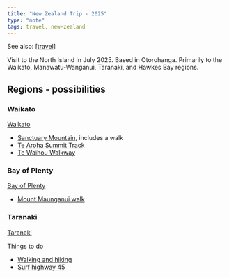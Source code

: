 ```yaml
---
title: "New Zealand Trip - 2025"
type: "note"
tags: travel, new-zealand
---
```


See also: [[travel]]

Visit to the North Island in July 2025. Based in Otorohanga. Primarily to the Waikato, Manawatu-Wanganui, Taranaki, and Hawkes Bay regions.

## Regions - possibilities

### Waikato

[Waikato](https://www.newzealand.com/au/waikato/)

- [Sanctuary Mountain](https://www.newzealand.com/nz/plan/business/sanctuary-mountain-maungatautari/), includes a walk
- [Te Aroha Summit Track](https://www.newzealand.com/au/feature/te-aroha-mountain-track/)
- [Te Waihou Walkway](https://www.newzealand.com/au/feature/te-waihou-walkway/)

### Bay of Plenty

[Bay of Plenty](https://www.newzealand.com/au/bay-of-plenty/)

- [Mount Maunganui walk](https://www.bayofplentynz.com/experiences/outdoor-adventures/tracks-and-trails/tracks-and-trails-in-mount-maunganui/mauao-mount-maunganui-summit-walk/)

### Taranaki

[Taranaki](https://en.wikipedia.org/wiki/Taranaki)

Things to do
- [Walking and hiking](https://www.newzealand.com/au/walking-and-hiking-in-taranaki/)
- [Surf highway 45](https://www.newzealand.com/int/feature/surf-highway-45/)





[//begin]: # "Autogenerated link references for markdown compatibility"
[travel]: ../travel "Travel"
[//end]: # "Autogenerated link references"